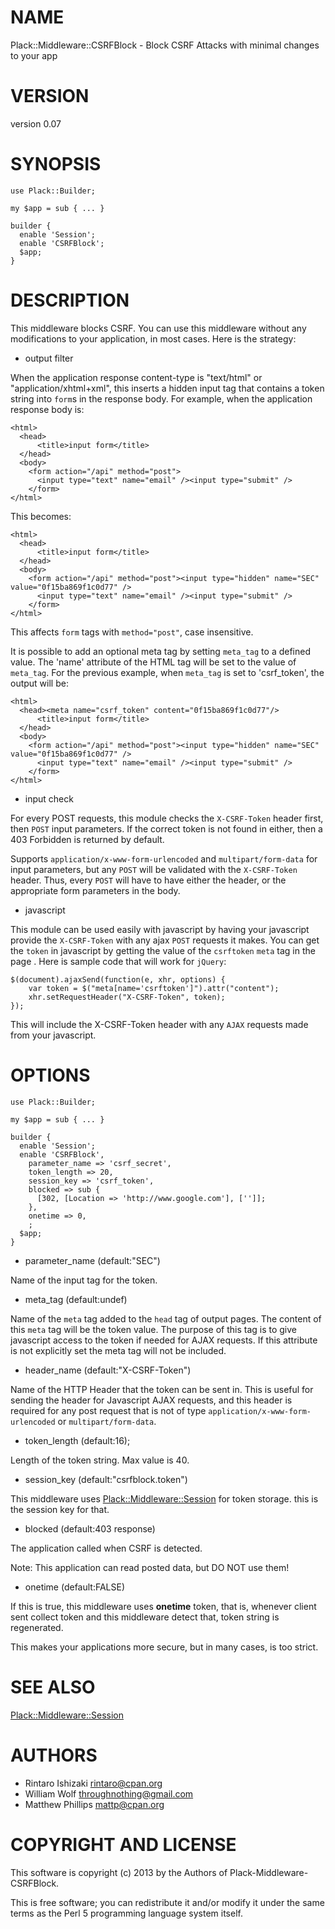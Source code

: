 # NAME

Plack::Middleware::CSRFBlock - Block CSRF Attacks with minimal changes to your app

# VERSION

version 0.07

# SYNOPSIS

    use Plack::Builder;

    my $app = sub { ... }

    builder {
      enable 'Session';
      enable 'CSRFBlock';
      $app;
    }

# DESCRIPTION

This middleware blocks CSRF. You can use this middleware without any modifications
to your application, in most cases. Here is the strategy:

- output filter

When the application response content-type is "text/html" or
"application/xhtml+xml", this inserts a hidden input tag that contains a token
string into `form`s in the response body. For example, when the application
response body is:

    <html>
      <head>
          <title>input form</title>
      </head>
      <body>
        <form action="/api" method="post">
          <input type="text" name="email" /><input type="submit" />
        </form>
    </html>

This becomes:

    <html>
      <head>
          <title>input form</title>
      </head>
      <body>
        <form action="/api" method="post"><input type="hidden" name="SEC" value="0f15ba869f1c0d77" />
          <input type="text" name="email" /><input type="submit" />
        </form>
    </html>

This affects `form` tags with `method="post"`, case insensitive.

It is possible to add an optional meta tag by setting `meta_tag` to a defined
value. The 'name' attribute of the HTML tag will be set to the value of
`meta_tag`. For the previous example, when `meta_tag` is set to
'csrf\_token', the output will be:

    <html>
      <head><meta name="csrf_token" content="0f15ba869f1c0d77"/>
          <title>input form</title>
      </head>
      <body>
        <form action="/api" method="post"><input type="hidden" name="SEC" value="0f15ba869f1c0d77" />
          <input type="text" name="email" /><input type="submit" />
        </form>
    </html>

- input check

For every POST requests, this module checks the `X-CSRF-Token` header first,
then `POST` input parameters. If the correct token is not found in either,
then a 403 Forbidden is returned by default.

Supports `application/x-www-form-urlencoded` and `multipart/form-data` for
input parameters, but any `POST` will be validated with the `X-CSRF-Token`
header.  Thus, every `POST` will have to have either the header, or the
appropriate form parameters in the body.

- javascript

This module can be used easily with javascript by having your javascript
provide the `X-CSRF-Token` with any ajax `POST` requests it makes.  You can
get the `token` in javascript by getting the value of the `csrftoken` `meta`
tag in the page <head>.  Here is sample code that will work for `jQuery`:

    $(document).ajaxSend(function(e, xhr, options) {
        var token = $("meta[name='csrftoken']").attr("content");
        xhr.setRequestHeader("X-CSRF-Token", token);
    });

This will include the X-CSRF-Token header with any `AJAX` requests made from
your javascript.

# OPTIONS

    use Plack::Builder;

    my $app = sub { ... }

    builder {
      enable 'Session';
      enable 'CSRFBlock',
        parameter_name => 'csrf_secret',
        token_length => 20,
        session_key => 'csrf_token',
        blocked => sub {
          [302, [Location => 'http://www.google.com'], ['']];
        },
        onetime => 0,
        ;
      $app;
    }

- parameter\_name (default:"SEC")

Name of the input tag for the token.

- meta\_tag (default:undef)

Name of the `meta` tag added to the `head` tag of
output pages.  The content of this `meta` tag will be
the token value.  The purpose of this tag is to give
javascript access to the token if needed for AJAX requests.
If this attribute is not explicitly set the meta tag will not
be included.

- header\_name (default:"X-CSRF-Token")

Name of the HTTP Header that the token can be sent in.
This is useful for sending the header for Javascript AJAX requests,
and this header is required for any post request that is not
of type `application/x-www-form-urlencoded` or `multipart/form-data`.

- token\_length (default:16);

Length of the token string. Max value is 40.

- session\_key (default:"csrfblock.token")

This middleware uses [Plack::Middleware::Session](http://search.cpan.org/perldoc?Plack::Middleware::Session) for token storage. this is
the session key for that.

- blocked (default:403 response)

The application called when CSRF is detected.

Note: This application can read posted data, but DO NOT use them!

- onetime (default:FALSE)

If this is true, this middleware uses __onetime__ token, that is, whenever
client sent collect token and this middleware detect that, token string is
regenerated.

This makes your applications more secure, but in many cases, is too strict.

# SEE ALSO

[Plack::Middleware::Session](http://search.cpan.org/perldoc?Plack::Middleware::Session)

# AUTHORS

- Rintaro Ishizaki <rintaro@cpan.org>
- William Wolf <throughnothing@gmail.com>
- Matthew Phillips <mattp@cpan.org>

# COPYRIGHT AND LICENSE

This software is copyright (c) 2013 by the Authors of Plack-Middleware-CSRFBlock.

This is free software; you can redistribute it and/or modify it under
the same terms as the Perl 5 programming language system itself.

